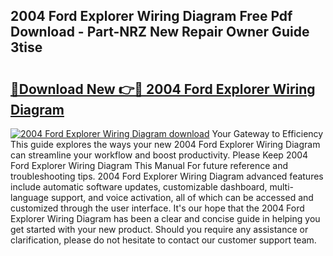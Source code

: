 ## 2004 Ford Explorer Wiring Diagram Free Pdf Download - Part-NRZ New Repair Owner Guide 3tise

# <h2><a href="http://dftj75r.blite.top/?on=2004+Ford+Explorer+Wiring+Diagram">🔗Download New 👉🔴 2004 Ford Explorer Wiring Diagram</a></h2>

[![2004 Ford Explorer Wiring Diagram download](https://i.imgur.com/lujVjoI.png)](http://dftj75r.blite.top/?on=2004+Ford+Explorer+Wiring+Diagram)
Your Gateway to Efficiency This guide explores the ways your new 2004 Ford Explorer Wiring Diagram can streamline your workflow and boost productivity. Please Keep 2004 Ford Explorer Wiring Diagram This Manual For future reference and troubleshooting tips. 2004 Ford Explorer Wiring Diagram advanced features include automatic software updates, customizable dashboard, multi-language support, and voice activation, all of which can be accessed and customized through the user interface. It's our hope that the 2004 Ford Explorer Wiring Diagram has been a clear and concise guide in helping you get started with your new product. Should you require any assistance or clarification, please do not hesitate to contact our customer support team.
